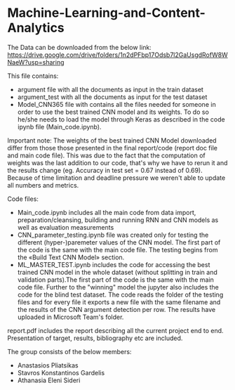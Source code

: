 # Machine-Learning-and-Content-Analytics

The Data can be downloaded from the below link:
https://drive.google.com/drive/folders/1n2dPFbp17Odsb7l2GaUsgdRofW8WNaeW?usp=sharing


This file contains: 
- argument file with all the documents as input in the train dataset
- argument_test with all the documents as input for the test dataset
- Model_CNN365 file with contains all the files needed for someone in order to use the best trained CNN model and its weights. To do so he/she needs to load the model through Keras as described in the code ipynb file (Main_code.ipynb). 

Important note: The weights of the best trained CNN Model downloaded differ from those those presented in the final report/code (report doc file and main code file). This was due to the fact that the computation of weights was the last addition to our code, that's why we have to rerun it and the results change (eg. Accuracy in test set = 0.67 instead of 0.69). Because of time limitation and deadline pressure we weren't able to update all numbers and metrics. 

Code files:
- Main_code.ipynb includes all the main code from data import, preparation/cleansing, building and running RNN and CNN models as well as evaluation measurements 
- CNN_parameter_testing.ipynb file was created only for testing the different (hyper-)paremeter values of the CNN model. The first part of the code is the same with the main code file. The testing begins from the «Build Text CNN Model» section.
- ML_MASTER_TEST.ipynb includes the code for accessing the best trained CNN model in the whole dataset (without splitting in train and validation parts).The first part of the code is the same with the main code file. Further to the "winning" model the jupyter also includes the code for the blind test dataset. The code reads the folder of the testing files and for every file it exports a new file with the same filename and the results of the CNN argument detection per row. The results have uploaded in Microsoft Team's folder.

report.pdf includes the report describing all the current project end to end. Presentation of target, results, bibliography etc are included. 

The group consists of the below members:
- Anastasios Pliatsikas
- Stavros Konstantinos Gardelis
- Athanasia Eleni Sideri
